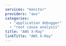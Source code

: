 ```yaml
---
services: "monitor"
providers: "aws"
categories:
  - "application debugger"
  - "root cause analysis"
title: "AWS X-Ray"
linkTitle: "AWS X-Ray"
---
```

